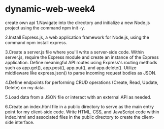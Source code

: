# dynamic-web-week4
create own api
1.Navigate into the directory and initialize a new Node.js project using the command npm init -y.

2.Install Express.js, a web application framework for Node.js, using the command npm install express.

3.Create a server.js file where you'll write a server-side code.
Within server.js, require the Express module and create an instance of the Express application.
Define meaningful API routes using Express's routing methods such as app.get(), app.post(), app.put(), and app.delete().
Utilize middleware like express.json() to parse incoming request bodies as JSON.

4.Define endpoints for performing CRUD operations (Create, Read, Update, Delete) on my data.

5.Load data from a JSON file or interact with an external API as needed.

6.Create an index.html file in a public directory to serve as the main entry point for my client-side code.
Write HTML, CSS, and JavaScript code within index.html and associated files in the public directory to create the client-side interface.
